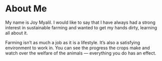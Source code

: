 # About Me

My name is Joy Myalil. I would like to say that I have always had a strong interest in sustainable farming and wanted to get my hands dirty, learning all about it. 

Farming isn’t as much a job as it is a lifestyle. It’s also a satisfying environment to work in. You can see the progress the crops make and watch over the welfare of the animals — everything you do has an effect.

